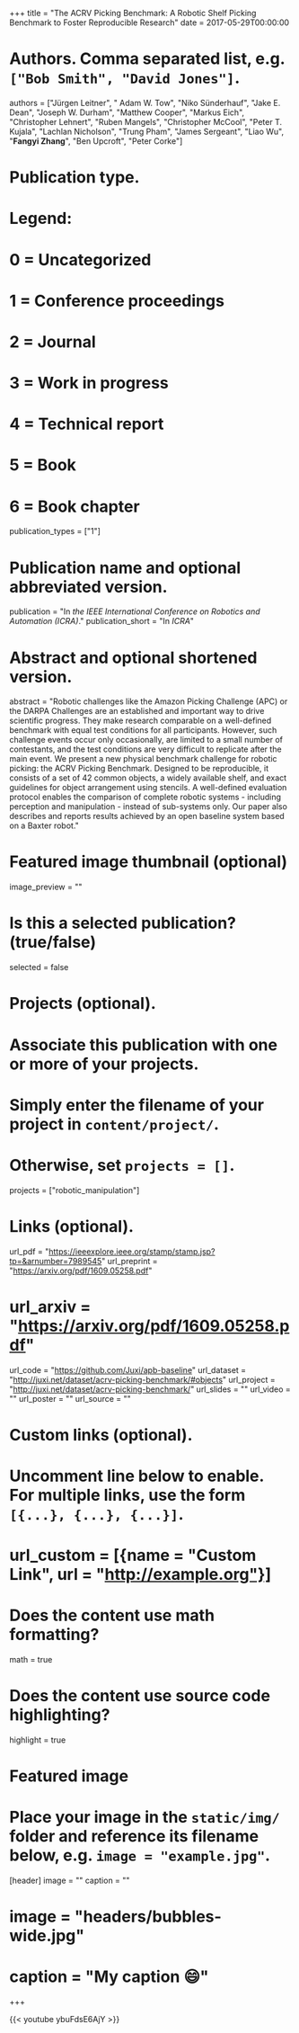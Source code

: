+++
title = "The ACRV Picking Benchmark: A Robotic Shelf Picking Benchmark to Foster Reproducible Research"
date = 2017-05-29T00:00:00

# Authors. Comma separated list, e.g. `["Bob Smith", "David Jones"]`.
authors = ["Jürgen Leitner", " Adam W. Tow", "Niko Sünderhauf", "Jake E. Dean", "Joseph W. Durham", "Matthew Cooper", "Markus Eich", "Christopher Lehnert", "Ruben Mangels", "Christopher McCool", "Peter T. Kujala", "Lachlan Nicholson", "Trung Pham", "James Sergeant", "Liao Wu", "**Fangyi Zhang**", "Ben Upcroft", "Peter Corke"]

# Publication type.
# Legend:
# 0 = Uncategorized
# 1 = Conference proceedings
# 2 = Journal
# 3 = Work in progress
# 4 = Technical report
# 5 = Book
# 6 = Book chapter
publication_types = ["1"]

# Publication name and optional abbreviated version.
publication = "In *the IEEE International Conference on Robotics and Automation (ICRA)*."
publication_short = "In *ICRA*"

# Abstract and optional shortened version.
abstract = "Robotic challenges like the Amazon Picking Challenge (APC) or the DARPA Challenges are an established and important way to drive scientific progress. They make research comparable on a well-defined benchmark with equal test conditions for all participants. However, such challenge events occur only occasionally, are limited to a small number of contestants, and the test conditions are very difficult to replicate after the main event. We present a new physical benchmark challenge for robotic picking: the ACRV Picking Benchmark. Designed to be reproducible, it consists of a set of 42 common objects, a widely available shelf, and exact guidelines for object arrangement using stencils. A well-defined evaluation protocol enables the comparison of complete robotic systems - including perception and manipulation - instead of sub-systems only. Our paper also describes and reports results achieved by an open baseline system based on a Baxter robot."

# Featured image thumbnail (optional)
image_preview = ""

# Is this a selected publication? (true/false)
selected = false

# Projects (optional).
#   Associate this publication with one or more of your projects.
#   Simply enter the filename of your project in `content/project/`.
#   Otherwise, set `projects = []`.
projects = ["robotic_manipulation"]

# Links (optional).
url_pdf = "https://ieeexplore.ieee.org/stamp/stamp.jsp?tp=&arnumber=7989545"
url_preprint = "https://arxiv.org/pdf/1609.05258.pdf"
# url_arxiv = "https://arxiv.org/pdf/1609.05258.pdf"
url_code = "https://github.com/Juxi/apb-baseline"
url_dataset = "http://juxi.net/dataset/acrv-picking-benchmark/#objects"
url_project = "http://juxi.net/dataset/acrv-picking-benchmark/"
url_slides = ""
url_video = ""
url_poster = ""
url_source = ""

# Custom links (optional).
#   Uncomment line below to enable. For multiple links, use the form `[{...}, {...}, {...}]`.
# url_custom = [{name = "Custom Link", url = "http://example.org"}]

# Does the content use math formatting?
math = true

# Does the content use source code highlighting?
highlight = true

# Featured image
# Place your image in the `static/img/` folder and reference its filename below, e.g. `image = "example.jpg"`.
[header]
image = ""
caption = ""

# image = "headers/bubbles-wide.jpg"
# caption = "My caption :smile:"

+++

{{< youtube ybuFdsE6AjY >}}

<!-- More detail can easily be written here using *Markdown* and $\rm \LaTeX$ math code. -->
